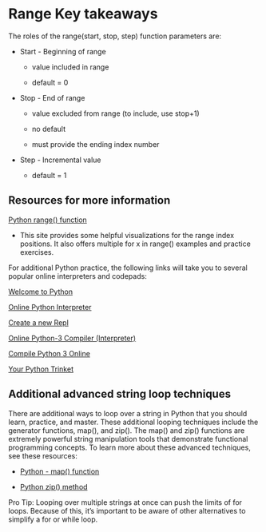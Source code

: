 # Range Key takeaways

The roles of the range(start, stop, step) function parameters are:

- Start - Beginning of range

  - value included in range

  - default = 0

- Stop - End of range

  - value excluded from range (to include, use stop+1)

  - no default

  - must provide the ending index number

- Step - Incremental value

  - default = 1

## Resources for more information

[Python range() function](https://www.geeksforgeeks.org/python-range-function/)

- This site provides some helpful visualizations for the range index positions. It also offers multiple for x in range() examples and practice exercises.

For additional Python practice, the following links will take you to several popular online interpreters and codepads:

[Welcome to Python](https://www.python.org/shell/)

[Online Python Interpreter](https://www.onlinegdb.com/online_python_interpreter)

[Create a new Repl](https://repl.it/languages/python3)

[Online Python-3 Compiler (Interpreter)](https://www.tutorialspoint.com/execute_python3_online.php)

[Compile Python 3 Online](https://rextester.com/l/python3_online_compiler)

[Your Python Trinket](https://trinket.io/python3)

## Additional advanced string loop techniques

There are additional ways to loop over a string in Python that you should learn, practice, and master. These additional looping techniques include the generator functions, map(), and zip(). The map() and zip() functions are extremely powerful string manipulation tools that demonstrate functional programming concepts. To learn more about these advanced techniques, see these resources:

- [Python - map() function](https://www.tutorialsteacher.com/python/python-map-function)

- [Python zip() method](https://www.tutorialsteacher.com/python/zip-method)

Pro Tip: Looping over multiple strings at once can push the limits of for loops. Because of this, it’s important to be aware of other alternatives to simplify a for or while loop.
